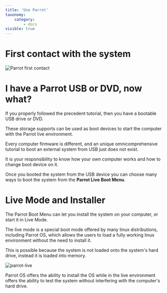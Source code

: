 ```yaml
---
title: 'Use Parrot'
taxonomy:
    category:
        - docs
visible: true
---
```


# First contact with the system

![Parrot first contact](/img/martian-first-contact.jpg)


# I have a Parrot USB or DVD, now what?

If you properly followed the precedent tutorial, then you have a bootable USB drive or DVD.

These storage supports can be used as boot devices to start the computer with the Parrot live environment.

Every computer firmware is different, and an unique omnicomprehensive tutorial to boot an external system from USB just does not exist.

It is your responsibility to know how your own computer works and how to change boot device on it.

Once you booted the system from the USB device you can choose many ways to boot the system from the **Parrot Live Boot Menu**.


# Live Mode and Installer

The Parrot Boot Menu can let you install the system on your computer, or start it in Live Mode.

The live mode is a special boot mode offered by many linux distributions, including Parrot OS, which allows the users to load a fully working linux environment without the need to install it.

This is possible because the system is not loaded onto the system's hard drive, instead it is loaded into memory.

![parrot-live](/img/parrot-live.png)

Parrot OS offers the ability to install the OS while in the live environment offers the ability to test the system without interfering with the computer's hard drive.

